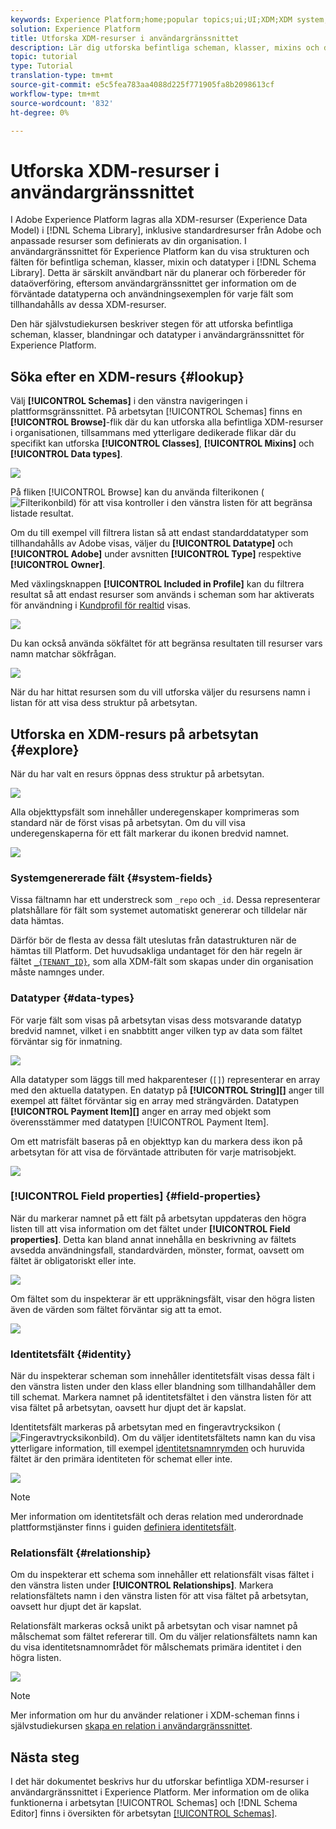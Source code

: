 ```yaml
---
keywords: Experience Platform;home;popular topics;ui;UI;XDM;XDM system;experience data model;Experience data model;Experience Data Model;data model;Data Model;explore;class;mixin;data type;schema;
solution: Experience Platform
title: Utforska XDM-resurser i användargränssnittet
description: Lär dig utforska befintliga scheman, klasser, mixins och datatyper i användargränssnittet i Experience Platform.
topic: tutorial
type: Tutorial
translation-type: tm+mt
source-git-commit: e5c5fea783aa4088d225f771905fa8b2098613cf
workflow-type: tm+mt
source-wordcount: '832'
ht-degree: 0%

---
```



# Utforska XDM-resurser i användargränssnittet

I Adobe Experience Platform lagras alla XDM-resurser (Experience Data Model) i [!DNL Schema Library], inklusive standardresurser från Adobe och anpassade resurser som definierats av din organisation. I användargränssnittet för Experience Platform kan du visa strukturen och fälten för befintliga scheman, klasser, mixin och datatyper i [!DNL Schema Library]. Detta är särskilt användbart när du planerar och förbereder för dataöverföring, eftersom användargränssnittet ger information om de förväntade datatyperna och användningsexemplen för varje fält som tillhandahålls av dessa XDM-resurser.

Den här självstudiekursen beskriver stegen för att utforska befintliga scheman, klasser, blandningar och datatyper i användargränssnittet för Experience Platform.

## Söka efter en XDM-resurs {#lookup}

Välj **[!UICONTROL Schemas]** i den vänstra navigeringen i plattformsgränssnittet. På arbetsytan [!UICONTROL Schemas] finns en **[!UICONTROL Browse]**-flik där du kan utforska alla befintliga XDM-resurser i organisationen, tillsammans med ytterligare dedikerade flikar där du specifikt kan utforska **[!UICONTROL Classes]**, **[!UICONTROL Mixins]** och **[!UICONTROL Data types]**.

![](../images/ui/explore/tabs.png)

På fliken [!UICONTROL Browse] kan du använda filterikonen (![Filterikonbild](../images/ui/explore/icon.png)) för att visa kontroller i den vänstra listen för att begränsa listade resultat.

Om du till exempel vill filtrera listan så att endast standarddatatyper som tillhandahålls av Adobe visas, väljer du **[!UICONTROL Datatype]** och **[!UICONTROL Adobe]** under avsnitten **[!UICONTROL Type]** respektive **[!UICONTROL Owner]**.

Med växlingsknappen **[!UICONTROL Included in Profile]** kan du filtrera resultat så att endast resurser som används i scheman som har aktiverats för användning i [Kundprofil för realtid](../../profile/home.md) visas.

![](../images/ui/explore/filter.png)

Du kan också använda sökfältet för att begränsa resultaten till resurser vars namn matchar sökfrågan.

![](../images/ui/explore/search.png)

När du har hittat resursen som du vill utforska väljer du resursens namn i listan för att visa dess struktur på arbetsytan.

## Utforska en XDM-resurs på arbetsytan {#explore}

När du har valt en resurs öppnas dess struktur på arbetsytan.

![](../images/ui/explore/canvas.png)

Alla objekttypsfält som innehåller underegenskaper komprimeras som standard när de först visas på arbetsytan. Om du vill visa underegenskaperna för ett fält markerar du ikonen bredvid namnet.

![](../images/ui/explore/field-expand.png)

### Systemgenererade fält {#system-fields}

Vissa fältnamn har ett understreck som `_repo` och `_id`. Dessa representerar platshållare för fält som systemet automatiskt genererar och tilldelar när data hämtas.

Därför bör de flesta av dessa fält uteslutas från datastrukturen när de hämtas till Platform. Det huvudsakliga undantaget för den här regeln är fältet [`_{TENANT_ID}`](../api/getting-started.md#know-your-tenant_id), som alla XDM-fält som skapas under din organisation måste namnges under.

### Datatyper {#data-types}

För varje fält som visas på arbetsytan visas dess motsvarande datatyp bredvid namnet, vilket i en snabbtitt anger vilken typ av data som fältet förväntar sig för inmatning.

![](../images/ui/explore/data-types.png)

Alla datatyper som läggs till med hakparenteser (`[]`) representerar en array med den aktuella datatypen. En datatyp på **[!UICONTROL String]\[]** anger till exempel att fältet förväntar sig en array med strängvärden. Datatypen **[!UICONTROL Payment Item]\[]** anger en array med objekt som överensstämmer med datatypen [!UICONTROL Payment Item].

Om ett matrisfält baseras på en objekttyp kan du markera dess ikon på arbetsytan för att visa de förväntade attributen för varje matrisobjekt.

![](../images/ui/explore/array-type.png)

### [!UICONTROL Field properties] {#field-properties}

När du markerar namnet på ett fält på arbetsytan uppdateras den högra listen till att visa information om det fältet under **[!UICONTROL Field properties]**. Detta kan bland annat innehålla en beskrivning av fältets avsedda användningsfall, standardvärden, mönster, format, oavsett om fältet är obligatoriskt eller inte.

![](../images/ui/explore/field-properties.png)

Om fältet som du inspekterar är ett uppräkningsfält, visar den högra listen även de värden som fältet förväntar sig att ta emot.

![](../images/ui/explore/enum-field.png)

### Identitetsfält {#identity}

När du inspekterar scheman som innehåller identitetsfält visas dessa fält i den vänstra listen under den klass eller blandning som tillhandahåller dem till schemat. Markera namnet på identitetsfältet i den vänstra listen för att visa fältet på arbetsytan, oavsett hur djupt det är kapslat.

Identitetsfält markeras på arbetsytan med en fingeravtrycksikon (![Fingeravtrycksikonbild](../images/ui/explore/identity-symbol.png)). Om du väljer identitetsfältets namn kan du visa ytterligare information, till exempel [identitetsnamnrymden](../../identity-service/namespaces.md) och huruvida fältet är den primära identiteten för schemat eller inte.

![](../images/ui/explore/identity-field.png)

>[!NOTE]
>
>Mer information om identitetsfält och deras relation med underordnade plattformstjänster finns i guiden [definiera identitetsfält](./fields/identity.md).

### Relationsfält {#relationship}

Om du inspekterar ett schema som innehåller ett relationsfält visas fältet i den vänstra listen under **[!UICONTROL Relationships]**. Markera relationsfältets namn i den vänstra listen för att visa fältet på arbetsytan, oavsett hur djupt det är kapslat.

Relationsfält markeras också unikt på arbetsytan och visar namnet på målschemat som fältet refererar till. Om du väljer relationsfältets namn kan du visa identitetsnamnområdet för målschemats primära identitet i den högra listen.

![](../images/ui/explore/relationship-field.png)

>[!NOTE]
>
>Mer information om hur du använder relationer i XDM-scheman finns i självstudiekursen [skapa en relation i användargränssnittet](../tutorials/create-schema-ui.md).

## Nästa steg

I det här dokumentet beskrivs hur du utforskar befintliga XDM-resurser i användargränssnittet i Experience Platform. Mer information om de olika funktionerna i arbetsytan [!UICONTROL Schemas] och [!DNL Schema Editor] finns i översikten för arbetsytan [[!UICONTROL Schemas]](./overview.md).